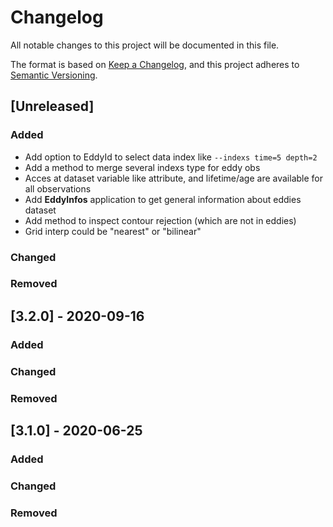 # Changelog

All notable changes to this project will be documented in this file.

The format is based on [Keep a Changelog](https://keepachangelog.com/en),
and this project adheres to [Semantic Versioning](https://semver.org/spec/v2.0.0.html).

## [Unreleased]

### Added
- Add option to EddyId to select data index like `--indexs time=5 depth=2`
- Add a method to merge several indexs type for eddy obs
- Acces at dataset variable like attribute, and lifetime/age are available for all observations
- Add **EddyInfos** application to get general information about eddies dataset
- Add method to inspect contour rejection (which are not in eddies)
- Grid interp could be "nearest" or "bilinear" 
### Changed

### Removed


## [3.2.0] - 2020-09-16

### Added

### Changed

### Removed

## [3.1.0] - 2020-06-25

### Added

### Changed

### Removed
